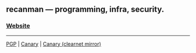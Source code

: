 ## recanman — programming, infra, security.

### [Website](http://recanman7nly4wwc5f2t2h55jnxsr7wo664o3lsydngwetvrguz4esid.onion)

---
[PGP](http://recanman7nly4wwc5f2t2h55jnxsr7wo664o3lsydngwetvrguz4esid.onion/pgp.txt) | [Canary](http://recanman7nly4wwc5f2t2h55jnxsr7wo664o3lsydngwetvrguz4esid.onion/canary.txt) | [Canary (clearnet mirror)](https://raw.githubusercontent.com/recanman/recanman/refs/heads/master/canary.txt)